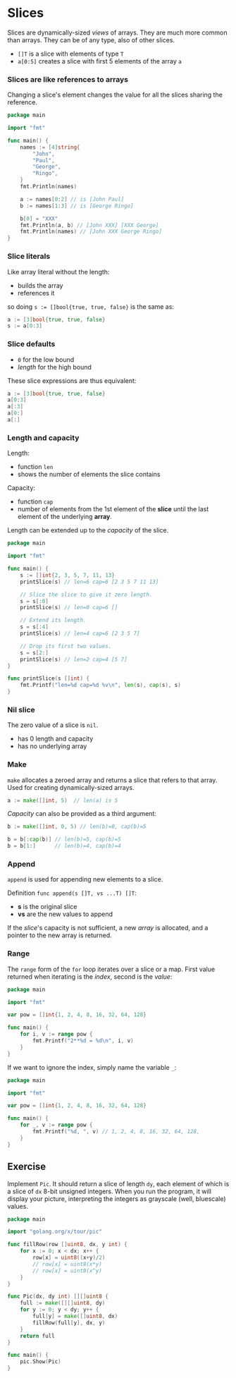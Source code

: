 # Slices

Slices are dynamically-sized *views* of arrays. They are much more common than arrays. They can be of any type, also of other slices.

* `[]T` is a slice with elements of type `T`
* `a[0:5]` creates a slice with first 5 elements of the array `a`

### Slices are like references to arrays

Changing a slice's element changes the value for all the slices sharing the reference.

```go
package main

import "fmt"

func main() {
	names := [4]string{
		"John",
		"Paul",
		"George",
		"Ringo",
	}
	fmt.Println(names)

	a := names[0:2] // is [John Paul]
	b := names[1:3] // is [George Ringo]

	b[0] = "XXX"
	fmt.Println(a, b) // [John XXX] [XXX George]
	fmt.Println(names) // [John XXX George Ringo]
}
```

### Slice literals

Like array literal without the length:

* builds the array
* references it

so doing `s := []bool{true, true, false}` is the same as:

```go
a := [3]bool{true, true, false}
s := a[0:3]
```

### Slice defaults

* `0` for the low bound
* *length* for the high bound

These slice expressions are thus equivalent:

```go
a := [3]bool{true, true, false}
a[0:3]
a[:3]
a[0:]
a[:]
```

### Length and capacity

Length:

* function `len`
* shows the number of elements the slice contains

Capacity:

* function `cap`
* number of elements from the 1st element of the **slice** until the last element of the underlying **array**.

Length can be extended up to the *capacity* of the slice.

```go
package main

import "fmt"

func main() {
	s := []int{2, 3, 5, 7, 11, 13}
	printSlice(s) // len=6 cap=6 [2 3 5 7 11 13]

	// Slice the slice to give it zero length.
	s = s[:0]
	printSlice(s) // len=0 cap=6 []

	// Extend its length.
	s = s[:4]
	printSlice(s) // len=4 cap=6 [2 3 5 7]

	// Drop its first two values.
	s = s[2:]
	printSlice(s) // len=2 cap=4 [5 7]
}

func printSlice(s []int) {
	fmt.Printf("len=%d cap=%d %v\n", len(s), cap(s), s)
}
```

### Nil slice

The zero value of a slice is `nil`.

* has 0 length and capacity
* has no underlying array

### Make

`make` allocates a zeroed array and returns a slice that refers to that array. Used for creating dynamically-sized arrays.

```go
a := make([]int, 5)  // len(a) is 5
```

*Capacity* can also be provided as a third argument:

```go
b := make([]int, 0, 5) // len(b)=0, cap(b)=5

b = b[:cap(b)] // len(b)=5, cap(b)=5
b = b[1:]      // len(b)=4, cap(b)=4
```

### Append

`append` is used for appending new elements to a slice.

Definition `func append(s []T, vs ...T) []T`:

* **s** is the original slice
* **vs** are the new values to append

If the *slice*'s capacity is not sufficient, a new *array* is allocated, and a pointer to the new array is returned.

### Range

The `range` form of the `for` loop iterates over a slice or a map. First value returned when iterating is the *index*, second is the *value*:

```go
package main

import "fmt"

var pow = []int{1, 2, 4, 8, 16, 32, 64, 128}

func main() {
	for i, v := range pow {
		fmt.Printf("2**%d = %d\n", i, v)
	}
}
```

If we want to ignore the index, simply name the variable `_`:

```go
package main

import "fmt"

var pow = []int{1, 2, 4, 8, 16, 32, 64, 128}

func main() {
	for _, v := range pow {
		fmt.Printf("%d, ", v) // 1, 2, 4, 8, 16, 32, 64, 128,
	}
}
```

## Exercise

Implement `Pic`. It should return a slice of length `dy`, each element of which is a slice of `dx` 8-bit unsigned integers. When you run the program, it will display your picture, interpreting the integers as grayscale (well, bluescale) values.

```go
package main

import "golang.org/x/tour/pic"

func fillRow(row []uint8, dx, y int) {
	for x := 0; x < dx; x++ {
		row[x] = uint8((x+y)/2)
		// row[x] = uint8(x*y)
		// row[x] = uint8(x^y)
	}
}

func Pic(dx, dy int) [][]uint8 {
	full := make([][]uint8, dy)
	for y := 0; y < dy; y++ {
		full[y] = make([]uint8, dx)
		fillRow(full[y], dx, y)
	}
	return full
}

func main() {
	pic.Show(Pic)
}
```
